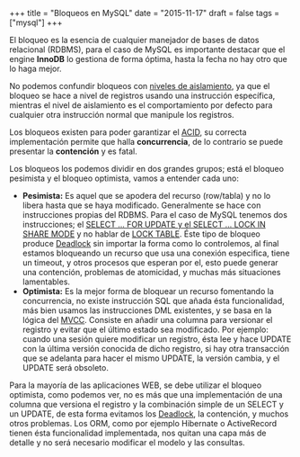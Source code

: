 +++
title = "Bloqueos en MySQL"
date = "2015-11-17"
draft = false
tags = ["mysql"]
+++

El bloqueo es la esencia de cualquier manejador de bases de datos relacional (RDBMS), para el caso de MySQL es importante destacar que el engine **InnoDB** lo gestiona de forma óptima, hasta la fecha no hay otro que lo haga mejor.

No podemos confundir bloqueos con [niveles de aislamiento][1], ya que el bloqueo se hace a nivel de registros usando una instrucción específica, mientras el nivel de aislamiento es el comportamiento por defecto para cualquier otra instrucción normal que manipule los registros.

Los bloqueos existen para poder garantizar el [ACID][2], su correcta implementación permite que halla **concurrencia**, de lo contrario se puede presentar la **contención** y es fatal.

Los bloqueos los podemos dividir en dos grandes grupos; está el bloqueo pesimista y el bloqueo optimista, vamos a entender cada uno:

* **Pesimista:** Es aquel que se apodera del recurso (row/tabla) y no lo libera hasta que se haya modificado. Generalmente se hace con instrucciones propias del RDBMS. Para el caso de MySQL tenemos dos instrucciones; el [SELECT ... FOR UPDATE y el SELECT ... LOCK IN SHARE MODE][3] y no hablar de [LOCK TABLE][4]. Éste tipo de bloqueo produce [Deadlock][5] sin importar la forma como lo controlemos, al final estamos bloqueando un recurso que usa una conexión especifica, tiene un timeout, y otros procesos que esperan por el, esto puede generar una contención, problemas de atomicidad, y muchas más situaciones lamentables.
* **Optimista:** Es la mejor forma de bloquear un recurso fomentando la concurrencia, no existe instrucción SQL que añada ésta funcionalidad, más bien usamos las instrucciones DML existentes, y se basa en la lógica del [MVCC][6]. Consiste en añadir una columna para versionar el registro y evitar que el último estado sea modificado. Por ejemplo: cuando una sesión quiere modificar un registro, ésta lee y hace UPDATE con la última versión conocida de dicho registro, si hay otra transacción que se adelanta para hacer el mismo UPDATE, la versión cambia, y el UPDATE será obsoleto.

Para la mayoría de las aplicaciones WEB, se debe utilizar el bloqueo optimista, como podemos ver, no es más que una implementación de una columna que versiona el registro y la combinación simple de un SELECT y un UPDATE, de esta forma evitamos los [Deadlock][5], la contención, y muchos otros problemas. Los ORM, como por ejemplo Hibernate o ActiveRecord tienen ésta funcionalidad implementada, nos quitan una capa más de detalle y no será necesario modificar el modelo y las consultas.

 [1]: https://www.swapbytes.com/niveles-aislamiento-base-de-datos/
 [2]: https://en.wikipedia.org/wiki/ACID
 [3]: http://dev.mysql.com/doc/refman/5.7/en/innodb-locking-reads.html
 [4]: http://dev.mysql.com/doc/refman/5.7/en/lock-tables.html
 [5]: https://en.wikipedia.org/wiki/Deadlock
 [6]: https://es.wikipedia.org/wiki/Multiversion_concurrency_control
